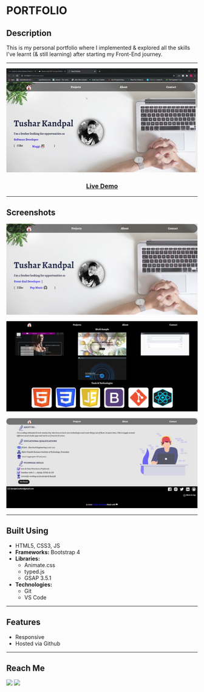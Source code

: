 # **PORTFOLIO**

## **Description**

This is my personal portfolio where I implemented & explored all the skills I've learnt (& still learning) after starting my Front-End journey.

***
![first img](./img/Demo.gif)
### <p style="text-align: center;"><a href="https://tusharkandpal.github.io">**Live Demo**</a><p>
***

## **Screenshots**
![first img](/img/p1.jpg)

![second img](/img/p2.jpg)

![third img](/img/p3.jpg)
***

## **Built Using**

- HTML5, CSS3, JS
- **Frameworks:** Bootstrap 4
- **Libraries:** 
  * Animate.css
  * typed.js
  * GSAP 3.5.1
- **Technologies:** 
  * Git
  * VS Code
***

## **Features**
- Responsive
- Hosted via Github
***

## **Reach Me**
<a href="https://twitter.com/tushar_kandpal"><img src="https://help.twitter.com/content/dam/help-twitter/twitter-logo.png" width="30px"></a>
<a href="https://www.linkedin.com/in/tushar-kandpal/"><img src="https://mavitecgreenenergy.com/wp-content/uploads/2016/04/Linkedin-Icon.png" width="30px"></a>


